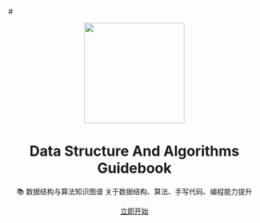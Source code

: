#<div align="center">
<img width="200" src="http://img.mrsingsing.com/data-structure-and-algorithms-icon.png">

</div>

<h1 align="center">Data Structure And Algorithms Guidebook</h1>

<p align="center">📚 数据结构与算法知识图谱 关于数据结构、算法、手写代码、编程能力提升</p>

<div align="center"><a href="https://tsejx.github.io/data-structure-and-algorithms-guidebook/" target="_blank">立即开始</a></div>

</div>
